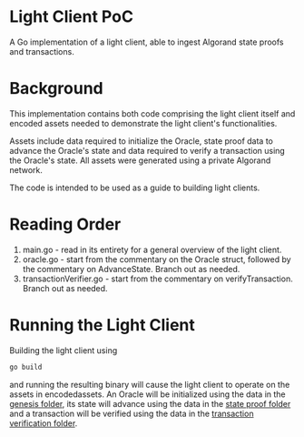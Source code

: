 
Light Client PoC
====================


A Go implementation of a light client, able to ingest Algorand state proofs and transactions.

# Background

This implementation contains both code comprising the light client itself and encoded assets needed to demonstrate the light client's functionalities.

Assets include data required to initialize the Oracle, state proof data to advance the Oracle's state and data required to verify a transaction using the Oracle's state. All assets were generated using a private Algorand network.

The code is intended to be used as a guide to building light clients.


# Reading Order

1. main.go - read in its entirety for a general overview of the light client.
2. oracle.go - start from the commentary on the Oracle struct, followed by the commentary on AdvanceState. Branch out as needed.
3. transactionVerifier.go - start from the commentary on verifyTransaction. Branch out as needed.

# Running the Light Client
Building the light client using
```bash
go build
```
and running the resulting binary will cause the light client to operate on the assets in encodedassets.
An Oracle will be initialized using the data in the [genesis folder](encodedassets/genesis), its state will advance using the data in the [state proof folder](encodedassets/stateproofverification) and a transaction will be verified using the data in the [transaction verification folder](encodedassets/transactionverification).

